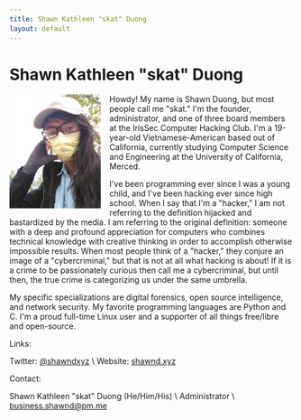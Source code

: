 ```yaml
---
title: Shawn Kathleen "skat" Duong
layout: default
---
```


# Shawn Kathleen "skat" Duong

<img style="float: left; height: 202px; padding-right: 16px; padding-bottom: 16px;" src="/assets/img/profiles/skat.jpg"/>

Howdy! My name is Shawn Duong, but most people call me "skat." I'm the founder, administrator, and one of three board members at the IrisSec Computer Hacking Club. I'm a 19-year-old Vietnamese-American based out of California, currently studying Computer Science and Engineering at the University of California, Merced.

I've been programming ever since I was a young child, and I've been hacking ever since high school. When I say that I'm a "hacker," I am not referring to the definition hijacked and bastardized by the media. I am referring to the original definition: someone with a deep and profound appreciation for computers who combines technical knowledge with creative thinking in order to accomplish otherwise impossible results. When most people think of a "hacker," they conjure an image of a "cybercriminal," but that is not at all what hacking is about! If it is a crime to be passionately curious then call me a cybercriminal, but until then, the true crime is categorizing us under the same umbrella.

My specific specializations are digital forensics, open source intelligence, and network security. My favorite programming languages are Python and C. I'm a proud full-time Linux user and a supporter of all things free/libre and open-source.

Links:

Twitter: [@shawndxyz](https://twitter.com/shawndxyz) \\
Website: [shawnd.xyz](http://shawnd.xyz/)

Contact:

Shawn Kathleen "skat" Duong (He/Him/His) \\
Administrator \\
[business.shawnd@pm.me](mailto:business.shawnd@pm.me)
